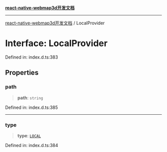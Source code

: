 [**react-native-webmap3d开发文档**](../README.md)

***

[react-native-webmap3d开发文档](../globals.md) / LocalProvider

# Interface: LocalProvider

Defined in: index.d.ts:383

## Properties

### path

> **path**: `string`

Defined in: index.d.ts:385

***

### type

> **type**: [`LOCAL`](../enumerations/ProviderType.md#local)

Defined in: index.d.ts:384
